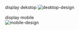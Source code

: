 display dekstop
![desktop-design](https://user-images.githubusercontent.com/106230421/236361549-386e2a8a-9507-4488-9bf6-ce26994e6016.jpg)
<br><br>
display mobile <br>
![mobile-design](https://user-images.githubusercontent.com/106230421/236361603-6d2d0e2d-d6a5-4aff-8c8b-e96ad9492676.jpg)
